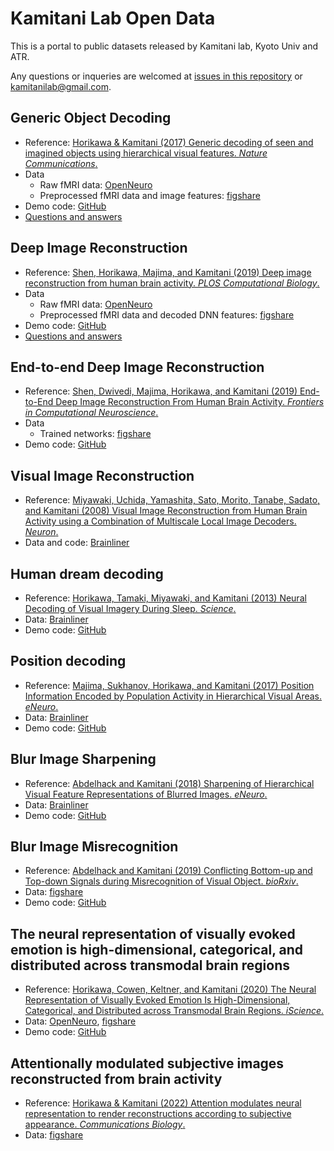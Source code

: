 # Kamitani Lab Open Data

This is a portal to public datasets released by Kamitani lab, Kyoto Univ and ATR.

Any questions or inqueries are welcomed at [issues in this repository](https://github.com/KamitaniLab/OpenData/issues) or <kamitanilab@gmail.com>.

## Generic Object Decoding

- Reference: [Horikawa & Kamitani (2017) Generic decoding of seen and imagined objects using hierarchical visual features. *Nature Communications*.](https://www.nature.com/articles/ncomms15037)
- Data
    - Raw fMRI data: [OpenNeuro](https://openneuro.org/datasets/ds001246)
    - Preprocessed fMRI data and image features: [figshare](https://figshare.com/articles/Generic_Object_Decoding/7387130)
- Demo code: [GitHub](https://github.com/KamitaniLab/GenericObjectDecoding)
- [Questions and answers](god_qa.md)

## Deep Image Reconstruction

- Reference: [Shen, Horikawa, Majima, and Kamitani (2019) Deep image reconstruction from human brain activity. *PLOS Computational Biology*.](http://dx.doi.org/10.1371/journal.pcbi.1006633)
- Data
    - Raw fMRI data: [OpenNeuro](https://openneuro.org/datasets/ds001506)
    - Preprocessed fMRI data and decoded DNN features: [figshare](https://figshare.com/articles/Deep_Image_Reconstruction/7033577)
- Demo code: [GitHub](https://github.com/KamitaniLab/DeepImageReconstruction)
- [Questions and answers](deeprecon_qa.md)

## End-to-end Deep Image Reconstruction

- Reference: [Shen, Dwivedi, Majima, Horikawa, and Kamitani (2019) End-to-End Deep Image Reconstruction From Human Brain Activity. *Frontiers in Computational Neuroscience*.](https://www.frontiersin.org/articles/10.3389/fncom.2019.00021/full)
- Data
    - Trained networks: [figshare](https://figshare.com/articles/End-to-end_deep_image_reconstruction_from_human_brain_activity/7916144)
- Demo code: [GitHub](https://github.com/KamitaniLab/End2EndDeepImageReconstruction)

## Visual Image Reconstruction

- Reference: [Miyawaki, Uchida, Yamashita, Sato, Morito, Tanabe, Sadato, and Kamitani (2008) Visual Image Reconstruction from Human Brain Activity using a Combination of Multiscale Local Image Decoders. *Neuron*.](https://www.cell.com/neuron/fulltext/S0896-6273(08)00958-6)
- Data and code: [Brainliner](http://brainliner.jp/data/brainliner/Visual_Image_Reconstruction)

## Human dream decoding

- Reference: [Horikawa, Tamaki, Miyawaki, and Kamitani (2013) Neural Decoding of Visual Imagery During Sleep. *Science*.](https://science.sciencemag.org/content/340/6132/639)
- Data: [Brainliner](http://brainliner.jp/data/brainliner/Human_Dream_Decoding)
- Demo code: [GitHub](https://github.com/KamitaniLab/HumanDreamDecoding)

## Position decoding

- Reference: 
[Majima, Sukhanov, Horikawa, and Kamitani (2017) Position Information Encoded by Population Activity in Hierarchical Visual Areas. *eNeuro*.](http://www.eneuro.org/content/4/2/ENEURO.0268-16.2017)
- Data: [Brainliner](http://brainliner.jp/data/brainliner/Position_Decoding)
- Demo code: [GitHub](https://github.com/KamitaniLab/PositionDecoding)

## Blur Image Sharpening

- Reference: [Abdelhack and Kamitani (2018) Sharpening of Hierarchical Visual Feature Representations of Blurred Images. *eNeuro*.](http://www.eneuro.org/content/5/3/ENEURO.0443-17.2018)
- Data: [Brainliner](http://brainliner.jp/data/brainliner/Blur_Image_Sharpening)
- Demo code: [GitHub](https://github.com/KamitaniLab/BlurImageSharpening)

## Blur Image Misrecognition

- Reference: [Abdelhack and Kamitani (2019) Conflicting Bottom-up and Top-down Signals during Misrecognition of Visual Object. *bioRxiv*.](https://www.biorxiv.org/content/10.1101/521252v1)
- Data: [figshare](https://figshare.com/articles/Blur_Misrecognition/7562516)
- Demo code: [GitHub](https://github.com/KamitaniLab/BlurMisrecognition)

## The neural representation of visually evoked emotion is high-dimensional, categorical, and distributed across transmodal brain regions

- Reference: [Horikawa, Cowen, Keltner, and Kamitani (2020) The Neural Representation of Visually Evoked Emotion Is High-Dimensional, Categorical, and Distributed across Transmodal Brain Regions. *iScience*.](https://www.sciencedirect.com/science/article/pii/S2589004220302455)
- Data: [OpenNeuro](https://openneuro.org/datasets/ds002425), [figshare](https://figshare.com/articles/The_neural_representation_of_visually_evoked_emotion_is_high-dimensional_categorical_and_distributed_across_transmodal_brain_regions/11988351)
- Demo code: [GitHub](https://github.com/KamitaniLab/EmotionVideoNeuralRepresentation)

## Attentionally modulated subjective images reconstructed from brain activity

- Reference: [Horikawa & Kamitani (2022) Attention modulates neural representation to render reconstructions according to subjective appearance. *Communications Biology*.](https://www.nature.com/articles/s42003-021-02975-5)
- Data: [figshare](https://figshare.com/articles/dataset/Attentionally_modulated_subjective_images_reconstructed_from_brain_activity/13474629)
